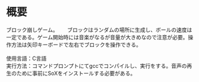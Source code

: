 # 概要
ブロック崩しゲーム。　　
ブロックはランダムの場所に生成し、ボールの速度は一定である。ゲーム開始時には音楽がなるが音量が大きめなので注意が必要。操作方法は矢印キーボードで左右でブロックを操作できる。    
<br>
使用言語：C言語  
実行方法：コマンドプロンプトにてgccでコンパイルし、実行をする。音声の再生のために事前にSoXをインストールする必要がある。
